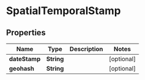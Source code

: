 
# SpatialTemporalStamp

## Properties
Name | Type | Description | Notes
------------ | ------------- | ------------- | -------------
**dateStamp** | **String** |  |  [optional]
**geohash** | **String** |  |  [optional]



